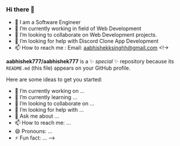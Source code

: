 ### Hi there  👋
- 🔭 I am a Software Engineer
- 🌱 I’m currently working in field of Web Development
- 👯 I’m looking to collaborate on Web Development projects.
- 🤔 I’m looking for help with Discord Clone App Development 
- 📫 How to reach me : Email: aabhishekksinghh@gmail.com
<!->

**aabhishek777/aabhishek777** is a ✨ _special_ ✨ repository because its `README.md` (this file) appears on your GitHub profile.

Here are some ideas to get you started:

- 🔭 I’m currently working on ...
- 🌱 I’m currently learning ...
- 👯 I’m looking to collaborate on ...
- 🤔 I’m looking for help with ...
- 💬 Ask me about ...
- 📫 How to reach me: ...
- 😄 Pronouns: ...
- ⚡ Fun fact: ...
-->
